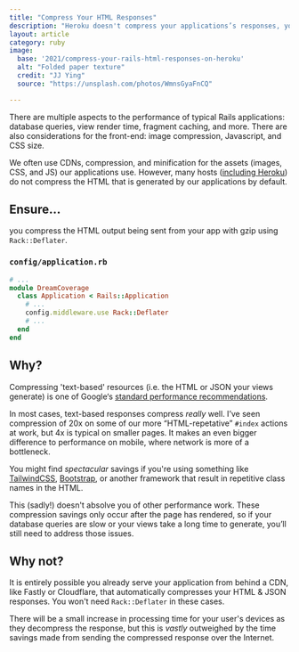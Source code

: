 ```yaml
---
title: "Compress Your HTML Responses"
description: "Heroku doesn't compress your applications’s responses, you should."
layout: article
category: ruby
image:
  base: '2021/compress-your-rails-html-responses-on-heroku'
  alt: "Folded paper texture"
  credit: "JJ Ying"
  source: "https://unsplash.com/photos/WmnsGyaFnCQ"

---
```


There are multiple aspects to the performance of typical Rails applications: database queries, view render time, fragment caching, and more. There are also considerations for the front-end: image compression, Javascript, and CSS size.

We often use CDNs, compression, and minification for the assets (images, CSS, and JS) our applications use. However, many hosts ([including Heroku](https://devcenter.heroku.com/articles/compressing-http-messages-with-gzip)) do not compress the HTML that is generated by our applications by default.


## Ensure...

you compress the HTML output being sent from your app with gzip using `Rack::Deflater`.

### `config/application.rb`

```ruby
# ...
module DreamCoverage
  class Application < Rails::Application
    # ...
    config.middleware.use Rack::Deflater
    # ...
  end
end
```


## Why?

Compressing 'text-based' resources (i.e. the HTML or JSON your views generate) is one of Google‘s [standard performance recommendations](https://web.dev/uses-text-compression/).

In most cases, text-based responses compress _really_ well. I’ve seen compression of 20x on some of our more “HTML-repetative” `#index` actions at work, but 4x is typical on smaller pages. It makes an even bigger difference to performance on mobile, where network is more of a bottleneck.

You might find _spectacular_ savings if you're using something like [TailwindCSS](https://tailwindcss.com), [Bootstrap](https://getbootstrap.com), or another framework that result in repetitive class names in the HTML.

This (sadly!) doesn't absolve you of other performance work. These compression savings only occur after the page has rendered, so if your database queries are slow or your views take a long time to generate, you’ll still need to address those issues.


## Why not?

It is entirely possible you already serve your application from behind a CDN, like Fastly or Cloudflare, that automatically compresses your HTML & JSON responses. You won't need `Rack::Deflater` in these cases.

There will be a small increase in processing time for your user's devices as they decompress the response, but this is _vastly_ outweighed by the time savings made from sending the compressed response over the Internet.
